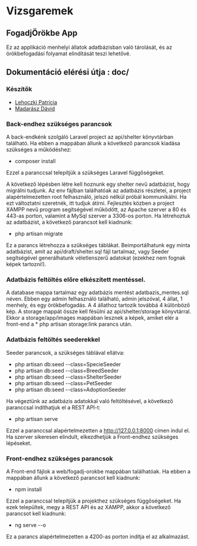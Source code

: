 # Vizsgaremek
## FogadjÖrökbe App
Ez az applikáció menhelyi állatok adatbázisban való tárolását, és az örökbefogadási folyamat elindítását teszi lehetővé.

## Dokumentáció elérési útja : doc/

### Készítők
* [Lehoczki Patrícia](https://github.com/lehoczkipatricia)
* [Madarász Dávid](https://github.com/afriyy)


### Back-endhez szükséges parancsok

A back-endkénk szolgáló Laravel project az api/shelter könyvtárban található. Ha ebben a mappában állunk a következő parancsok kiadása szükséges a működéshez:

* composer install

Ezzel a paranccsal telepítjük a szükséges Laravel függőségeket.

A következő lépésben létre kell hoznunk egy shelter nevű adatbázist, hogy migrálni tudjunk. Az env fájlban találhatóak az adatbázis részletei, a project alapértelmezetten root felhasználó, jelszó nélkül próbál kommunikálni. Ha ezt változtatni szeretnék, itt tudjuk átírni. Fejlesztés közben a project XAMPP nevű program segítségével működött, az Apache szerver a 80 és 443-as porton, valamint a MySql szerver a 3306-os porton. Ha létrehoztuk az adatbázist, a következő parancsot kell kiadnunk:

* php artisan migrate

Ez a parancs létrehozza a szükséges táblákat. Beimportálhatunk egy minta adatbázist, amit az api/draft/shelter.sql fájl tartalmaz, vagy Seeder segítségével generálhatunk véletlenszerű adatokat (ezekhez nem fognak képek tartozni!).

### Adatbázis feltöltés előre elkészített mentéssel.
A database mappa tartalmaz egy adatbázis mentést adatbazis_mentes.sql néven. Ebben egy admin felhasználó található, admin jelszóval, 4 állat, 1 menhely, és egy örökbefogadás.
A 4 állathoz tartozik továbbá 4 különböző kép. A storage mappát össze kell fésülni az api/shelter/storage könyvtárral. Ekkor a storage/app/images mappában lesznek a képek, amiket elér a front-end a * php artisan storage:link parancs után.

### Adatbázis feltöltés seederekkel
Seeder parancsok, a szükséges táblával ellátva:

* php artisan db:seed --class=SpecieSeeder
* php artisan db:seed --class=BreedSeeder
* php artisan db:seed --class=ShelterSeeder
* php artisan db:seed --class=PetSeeder
* php artisan db:seed --class=AdoptionSeeder

Ha végeztünk az adatbázis adatokkal való feltöltésével, a következő paranccsal indíthatjuk el a REST API-t:

* php artisan serve

Ezzel a paranccsal alapértelmezetten a http://127.0.0.1:8000 címen indul el. Ha szerver sikeresen elindult, elkezdhetjük a Front-endhez szükséges lépéseket.

### Front-endhez szükséges parancsok

A Front-end fájlok a web/fogadj-orokbe mappában találhatóak. Ha ebben a mappában állunk a következő parancsot kell kiadnunk:

* npm install

Ezzel a paranccsal telepítjük a projekthez szükséges függőségeket. Ha ezek települtek, megy a REST API és az XAMPP, akkor a következő parancsot kell kiadnunk:

* ng serve --o

Ez a parancs alapértelmezetten a 4200-as porton indítja el az alkalmazást. 
